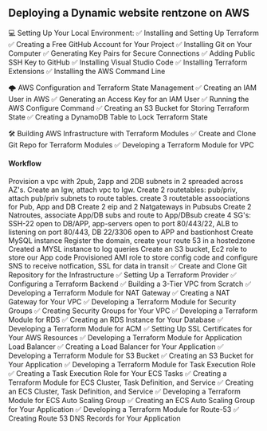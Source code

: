 ## Deploying a Dynamic website rentzone on AWS

💻 Setting Up Your Local Environment:
✅ Installing and Setting Up Terraform
✅ Creating a Free GitHub Account for Your Project
✅ Installing Git on Your Computer
✅ Generating Key Pairs for Secure Connections
✅ Adding Public SSH Key to GitHub
✅ Installing Visual Studio Code
✅ Installing Terraform Extensions
✅ Installing the AWS Command Line

🌩️ AWS Configuration and Terraform State Management
✅ Creating an IAM User in AWS
✅ Generating an Access Key for an IAM User
✅ Running the AWS Configure Command
✅ Creating an S3 Bucket for Storing Terraform State
✅ Creating a DynamoDB Table to Lock Terraform State

🛠️ Building AWS Infrastructure with Terraform Modules
✅ Create and Clone Git Repo for Terraform Modules
✅ Developing a Terraform Module for VPC
#### Workflow ####
Provision a vpc with 2pub, 2app and 2DB subnets in 2 spreaded across AZ's. Create an Igw, attach vpc to Igw.
Create 2 routetables: pub/priv,  attach pub/priv subnets to route tables.
create 3 routetable assoociations for Pub, App and DB
Create 2 eip and 2 Natgateways in Pubsubs
Create 2 Natroutes, associate App/DB subs and route to App/DBsub
create 4 SG's: SSH-22 open to DB/APP, app-servers open to port 80/443/22, ALB to listening on port 80/443, DB 22/3306 open to APP and bastionhost 
Create MySQL instance
Register the domain, create your route 53 in a hostedzone 
Created a MYSL instance to log queries
Create an S3 bucket, Ec2 role to store our App code
Provisioned AMI role to store config code and configure SNS to receive notfication, SSL for data in transit 
✅ Create and Clone Git Repository for the Infrastructure
✅ Setting Up a Terraform Provider
✅ Configuring a Terraform Backend
✅ Building a 3-Tier VPC from Scratch
✅ Developing a Terraform Module for NAT Gateway
✅ Creating a NAT Gateway for Your VPC
✅ Developing a Terraform Module for Security Groups
✅ Creating Security Groups for Your VPC
✅ Developing a Terraform Module for RDS
✅ Creating an RDS Instance for Your Database
✅ Developing a Terraform Module for ACM
✅ Setting Up SSL Certificates for Your AWS Resources
✅ Developing a Terraform Module for Application Load Balancer
✅ Creating a Load Balancer for Your Application
✅ Developing a Terraform Module for S3 Bucket
✅ Creating an S3 Bucket for Your Application
✅ Developing a Terraform Module for Task Execution Role
✅ Creating a Task Execution Role for Your ECS Tasks
✅ Creating a Terraform Module for ECS Cluster, Task Definition, and Service
✅ Creating an ECS Cluster, Task Definition, and Service
✅ Developing a Terraform Module for ECS Auto Scaling Group
✅ Creating an ECS Auto Scaling Group for Your Application
✅ Developing a Terraform Module for Route-53
✅ Creating Route 53 DNS Records for Your Application
